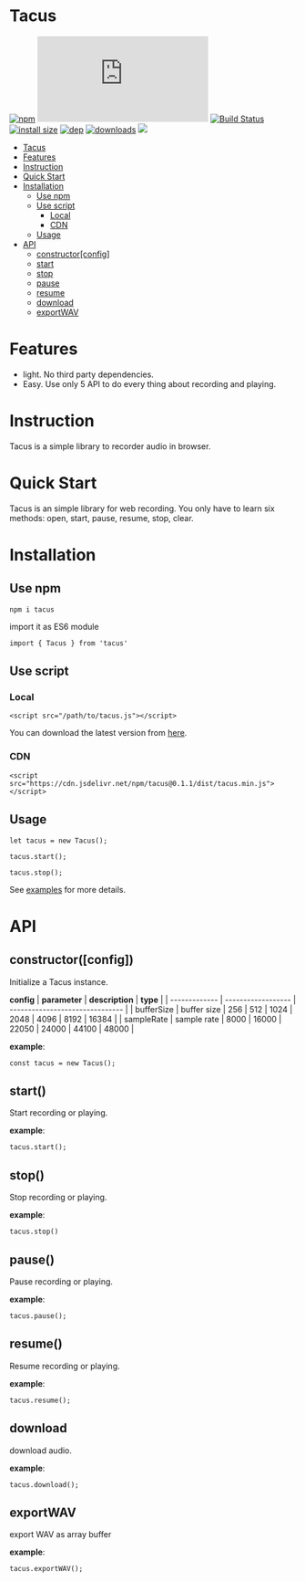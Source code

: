 # Tacus

[![npm](https://badgen.net/npm/v/tacus)](https://www.npmjs.com/package/tacus)
[![gzip size](https://badgen.net/badgesize/gzip/https://cdn.jsdelivr.net/npm/tacus@1.1.1/index.min.js)](https://cdn.jsdelivr.net/npm/tacus@1.1.1/index.min.js)
[![Build Status](https://travis-ci.com/qiurenbo/tacus.svg?branch=master)](https://travis-ci.com/qiurenbo/tacus)
[![install size](https://packagephobia.com/badge?p=tacus@1.1.1)](https://packagephobia.com/result?p=tacus@1.1.1)
[![dep](https://badgen.net/david/dep/qiurenbo/tacus?label=deps)](https://david-dm.org/qiurenbo/tacus)
[![downloads](https://badgen.net/npm/types/tacus)](https://www.npmjs.com/package/tacuss)
[![](https://data.jsdelivr.com/v1/package/npm/tacus/badge)](https://www.jsdelivr.com/package/npm/tacus)

<!-- TOC -->

- [Tacus](#tacus)
- [Features](#features)
- [Instruction](#instruction)
- [Quick Start](#quick-start)
- [Installation](#installation)
  - [Use npm](#use-npm)
  - [Use script](#use-script)
    - [Local](#local)
    - [CDN](#cdn)
  - [Usage](#usage)
- [API](#api)
  - [constructor[config]](#constructorconfig)
  - [start](#start)
  - [stop](#stop)
  - [pause](#pause)
  - [resume](#resume)
  - [download](#download)
  - [exportWAV](#exportwav)

<!-- /TOC -->

# Features

- light. No third party dependencies.
- Easy. Use only 5 API to do every thing about recording and playing.

# Instruction

Tacus is a simple library to recorder audio in browser.

# Quick Start

Tacus is an simple library for web recording. You only
have to learn six methods: open, start, pause, resume, stop, clear.

# Installation

## Use npm

```
npm i tacus
```

import it as ES6 module

```
import { Tacus } from 'tacus'
```

## Use script

### Local

```
<script src="/path/to/tacus.js"></script>
```

You can download the latest version from [here](https://github.com/qiurenbo/tacus/releases).

### CDN

```
<script src="https://cdn.jsdelivr.net/npm/tacus@0.1.1/dist/tacus.min.js"></script>
```

## Usage

```
let tacus = new Tacus();

tacus.start();

tacus.stop();
```

See [examples](./example) for more details.

# API

## constructor([config])

Initialize a Tacus instance.

**config**
| **parameter** | **description** | **type** |
| ------------- | ------------------ | ------------------------------- |
| bufferSize | buffer size | 256 \| 512 \| 1024 \| 2048 \| 4096 \| 8192 \| 16384 |
| sampleRate | sample rate | 8000 \| 16000 \| 22050 \| 24000 \| 44100 \| 48000 |

**example**:

```
const tacus = new Tacus();
```

## start()

Start recording or playing.

**example**:

```
tacus.start();
```

## stop()

Stop recording or playing.

**example**:

```
tacus.stop()
```

## pause()

Pause recording or playing.

**example**:

```
tacus.pause();
```

## resume()

Resume recording or playing.

**example**:

```
tacus.resume();
```

## download

download audio.

**example**:

```
tacus.download();
```

## exportWAV

export WAV as array buffer

**example**:

```
tacus.exportWAV();
```
